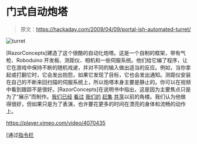 # 门式自动炮塔

> 原文：<https://hackaday.com/2009/04/09/portal-ish-automated-turret/>

![turret](img/2b6a487bc42670888cbd4fb500f9f26d.png "turret")

[RazorConcepts]建造了这个很酷的自动化炮塔。这是一个自制的框架，带有气枪、Roboduino 开发板、测距仪、相机和一些伺服系统。他们给它编了程序，让它在游戏中保持不断的随机戏谑，并对不同的输入做出适当的反应。例如，当你拿起或打翻它时，它会发出抱怨，如果它发现了目标，它也会发出通知。测距仪安装在自己的不断来回扫描的伺服系统上，所以炮塔本身主要是静止的。你可以在视频中看到跟踪不是很好。[RazorConcepts]在说明书中指出，这是因为主要焦点只是为了“展示”而制作。[我们已经](http://hackaday.com/2007/01/14/airsoft-turret-20/) [看过](http://hackaday.com/2008/08/21/das-uber-airsoft-gun-turret/) [我们的](http://hackaday.com/2008/08/24/autonomous-paintball-sentry-gun/) [赶集](http://hackaday.com/2009/02/26/paintball-gun-turret/) [共享](http://hackaday.com/2009/03/14/paintball-gun-turret-assembly-videos/)以前的角楼。我们认为他做得很好，但如果只是为了表演，也许要花更多的时间在漂亮的身体和流畅的动作上。

<https://player.vimeo.com/video/4070435>

</div> <p>[通过<a href="http://www.instructables.com/id/Robotic-Talking-Turret/" target="_blank">指令栏</a></p> </body> </html>